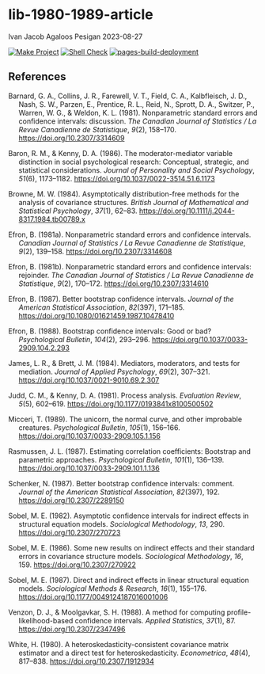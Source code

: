 lib-1980-1989-article
================
Ivan Jacob Agaloos Pesigan
2023-08-27

<!-- README.md is generated from .setup/readme/README.Rmd. Please edit that file -->
<!-- badges: start -->

[![Make
Project](https://github.com/ijapesigan/lib-1980-1989-article/actions/workflows/make.yml/badge.svg)](https://github.com/ijapesigan/lib-1980-1989-article/actions/workflows/make.yml)
[![Shell
Check](https://github.com/ijapesigan/lib-1980-1989-article/actions/workflows/shellcheck.yml/badge.svg)](https://github.com/ijapesigan/lib-1980-1989-article/actions/workflows/shellcheck.yml)
[![pages-build-deployment](https://github.com/ijapesigan/lib-1980-1989-article/actions/workflows/pages/pages-build-deployment/badge.svg)](https://github.com/ijapesigan/lib-1980-1989-article/actions/workflows/pages/pages-build-deployment)
<!-- badges: end -->

## References

<div id="refs" class="references csl-bib-body hanging-indent"
line-spacing="2">

<div id="ref-Barnard-Collins-Farewell-etal-1981" class="csl-entry">

Barnard, G. A., Collins, J. R., Farewell, V. T., Field, C. A.,
Kalbfleisch, J. D., Nash, S. W., Parzen, E., Prentice, R. L., Reid, N.,
Sprott, D. A., Switzer, P., Warren, W. G., & Weldon, K. L. (1981).
Nonparametric standard errors and confidence intervals: discussion. *The
Canadian Journal of Statistics / La Revue Canadienne de Statistique*,
*9*(2), 158–170. <https://doi.org/10.2307/3314609>

</div>

<div id="ref-Baron-Kenny-1986" class="csl-entry">

Baron, R. M., & Kenny, D. A. (1986). The moderator-mediator variable
distinction in social psychological research: Conceptual, strategic, and
statistical considerations. *Journal of Personality and Social
Psychology*, *51*(6), 1173–1182.
<https://doi.org/10.1037/0022-3514.51.6.1173>

</div>

<div id="ref-Browne-1984" class="csl-entry">

Browne, M. W. (1984). Asymptotically distribution-free methods for the
analysis of covariance structures. *British Journal of Mathematical and
Statistical Psychology*, *37*(1), 62–83.
<https://doi.org/10.1111/j.2044-8317.1984.tb00789.x>

</div>

<div id="ref-Efron-1981a" class="csl-entry">

Efron, B. (1981a). Nonparametric standard errors and confidence
intervals. *Canadian Journal of Statistics / La Revue Canadienne de
Statistique*, *9*(2), 139–158. <https://doi.org/10.2307/3314608>

</div>

<div id="ref-Efron-1981b" class="csl-entry">

Efron, B. (1981b). Nonparametric standard errors and confidence
intervals: rejoinder. *The Canadian Journal of Statistics / La Revue
Canadienne de Statistique*, *9*(2), 170–172.
<https://doi.org/10.2307/3314610>

</div>

<div id="ref-Efron-1987" class="csl-entry">

Efron, B. (1987). Better bootstrap confidence intervals. *Journal of the
American Statistical Association*, *82*(397), 171–185.
<https://doi.org/10.1080/01621459.1987.10478410>

</div>

<div id="ref-Efron-1988" class="csl-entry">

Efron, B. (1988). Bootstrap confidence intervals: Good or bad?
*Psychological Bulletin*, *104*(2), 293–296.
<https://doi.org/10.1037/0033-2909.104.2.293>

</div>

<div id="ref-James-Brett-1984" class="csl-entry">

James, L. R., & Brett, J. M. (1984). Mediators, moderators, and tests
for mediation. *Journal of Applied Psychology*, *69*(2), 307–321.
<https://doi.org/10.1037/0021-9010.69.2.307>

</div>

<div id="ref-Judd-Kenny-1981" class="csl-entry">

Judd, C. M., & Kenny, D. A. (1981). Process analysis. *Evaluation
Review*, *5*(5), 602–619. <https://doi.org/10.1177/0193841x8100500502>

</div>

<div id="ref-Micceri-1989" class="csl-entry">

Micceri, T. (1989). The unicorn, the normal curve, and other improbable
creatures. *Psychological Bulletin*, *105*(1), 156–166.
<https://doi.org/10.1037/0033-2909.105.1.156>

</div>

<div id="ref-Rasmussen-1987" class="csl-entry">

Rasmussen, J. L. (1987). Estimating correlation coefficients: Bootstrap
and parametric approaches. *Psychological Bulletin*, *101*(1), 136–139.
<https://doi.org/10.1037/0033-2909.101.1.136>

</div>

<div id="ref-Schenker-1987" class="csl-entry">

Schenker, N. (1987). Better bootstrap confidence intervals: comment.
*Journal of the American Statistical Association*, *82*(397), 192.
<https://doi.org/10.2307/2289150>

</div>

<div id="ref-Sobel-1982" class="csl-entry">

Sobel, M. E. (1982). Asymptotic confidence intervals for indirect
effects in structural equation models. *Sociological Methodology*, *13*,
290. <https://doi.org/10.2307/270723>

</div>

<div id="ref-Sobel-1986" class="csl-entry">

Sobel, M. E. (1986). Some new results on indirect effects and their
standard errors in covariance structure models. *Sociological
Methodology*, *16*, 159. <https://doi.org/10.2307/270922>

</div>

<div id="ref-Sobel-1987" class="csl-entry">

Sobel, M. E. (1987). Direct and indirect effects in linear structural
equation models. *Sociological Methods & Research*, *16*(1), 155–176.
<https://doi.org/10.1177/0049124187016001006>

</div>

<div id="ref-Venzon-Moolgavkar-1988" class="csl-entry">

Venzon, D. J., & Moolgavkar, S. H. (1988). A method for computing
profile-likelihood-based confidence intervals. *Applied Statistics*,
*37*(1), 87. <https://doi.org/10.2307/2347496>

</div>

<div id="ref-White-1980" class="csl-entry">

White, H. (1980). A heteroskedasticity-consistent covariance matrix
estimator and a direct test for heteroskedasticity. *Econometrica*,
*48*(4), 817–838. <https://doi.org/10.2307/1912934>

</div>

</div>
